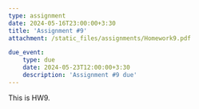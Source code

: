 ```yaml
---
type: assignment
date: 2024-05-16T23:00:00+3:30
title: 'Assignment #9'
attachment: /static_files/assignments/Homework9.pdf

due_event: 
    type: due
    date: 2024-05-23T12:00:00+3:30
    description: 'Assignment #9 due'
---
```

This is HW9.

